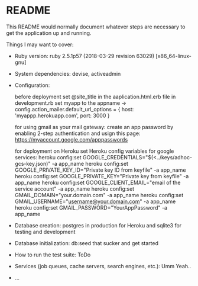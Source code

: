 # README

This README would normally document whatever steps are necessary to get the
application up and running.

Things I may want to cover:

* Ruby version: ruby 2.5.1p57 (2018-03-29 revision 63029) [x86_64-linux-gnu]

* System dependencies: devise, activeadmin

* Configuration:

	before deployment set @site_title in the aaplication.html.erb file
	 in development.rb set myapp to the appname -> config.action_mailer.default_url_options = { host: 'myappp.herokuapp.com', port: 3000 }

	 for using gmail as your mail gateway:
	create an app password by enabling 2-step authentication
	 and usign this page: https://myaccount.google.com/apppasswords

	for deployment on Heroku set Heroku config variables for google services:
		heroku config:set GOOGLE_CREDENTIALS="$(<../keys/adhoc-gcs-key.json)" -a app_name
		heroku config:set GOOGLE_PRIVATE_KEY_ID="Private key ID from keyfile" -a app_name
		heroku config:set GOOGLE_PRIVATE_KEY="Private key from keyfile" -a app_name
		heroku config:set GOOGLE_CLIENT_EMAIL="email of the service account" -a app_name
		heroku config:set GMAIL_DOMAIN="your.domain.com" -a app_name
		heroku config:set GMAIL_USERNAME="username@your.domain.com" -a app_name
		heroku config:set GMAIL_PASSWORD="YourAppPassword" -a app_name

* Database creation: postgres in production for Heroku and sqlite3 for testing and development

* Database initialization: db:seed that sucker and get started

* How to run the test suite: ToDo

* Services (job queues, cache servers, search engines, etc.): Umm Yeah..

* ...

